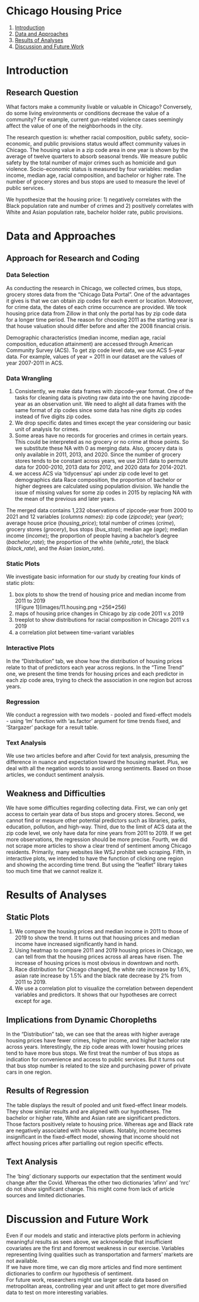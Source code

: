 # Chicago Housing Price

1. [Introduction](#intro)
2. [Data and Approaches](#data)
3. [Results of Analyses](#results)
4. [Discussion and Future Work](#discussion)


# Introduction <a name="intro"></a>

## Research Question

What factors make a community livable or valuable in Chicago? Conversely, do some living environments or conditions decrease the value of a community? For example, current gun-related violence cases seemingly affect the value of one of the neighborhoods in the city.   

The research question is: whether racial composition, public safety, socio-economic, and public provisions status would affect community values in Chicago. The housing value in a zip code area in one year is shown by the average of twelve quarters to absorb seasonal trends. We measure public safety by the total number of major crimes such as homicide and gun violence. Socio-economic status is measured by four variables: median income, median age, racial composition, and bachelor or higher rate. The number of grocery stores and bus stops are used to measure the level of public services. 

We hypothesize that the housing price: 1) negatively correlates with the Black population rate and number of crimes and 2) positively correlates with White and Asian population rate, bachelor holder rate, public provisions.  

# Data and Approaches <a name="data"></a>
## Approach for Research and Coding
### Data Selection
As conducting the research in Chicago, we collected crimes, bus stops, grocery stores data from the “Chicago Data Portal”. One of the advantages it gives is that we can obtain zip codes for each event or location. Moreover, for crime data, the dates of each crime occurrence are provided. We took housing price data from Zillow in that only the portal has by zip code data for a longer time period. The reason for choosing 2011 as the starting year is that house valuation should differ before and after the 2008 financial crisis.  

Demographic characteristics (median income, median age, racial composition, education attainment) are accessed through American Community Survey (ACS). To get zip code level data, we use ACS 5-year data. For example, values of year = 2011 in our dataset are the values of year 2007-2011 in ACS.  

### Data Wrangling
1. Consistently, we make data frames with zipcode-year format. One of the tasks for cleaning data is pivoting raw data into the one having zipcode-year as an observation unit. We need to alight all data frames with the same format of zip codes since some data has nine digits zip codes instead of five digits zip codes. 
2. We drop specific dates and times except the year considering our basic unit of analysis for crimes. 
3. Some areas have no records for groceries and crimes in certain years. This could be interpreted as no grocery or no crime at those points. So we substitute these NA with 0 as merging data. Also, grocery data is only available in 2011, 2013, and 2020. Since the number of grocery stores tends to be constant across years, we use 2011 data to permute data for 2000-2010, 2013 data for 2012, and 2020 data for 2014-2021. 
4. we access ACS via ‘tidycensus’ api under zip code level to get demographics data Race composition, the proportion of bachelor or higher degrees are calculated using population division. We handle the issue of missing values for some zip codes in 2015 by replacing NA with the mean of the previous and later years.  

The merged data contains 1,232 observations of zipcode-year from 2000 to 2021 and 12 variables (*columns names*): zip code (*zipcode*); year (*year*); average house price (*housing_price*); total number of crimes (*crime*), grocery stores (*grocery*), bus stops (*bus_stop*); median age (*age*); median income (*income*); the proportion of people having a bachelor’s degree (*bachelor_rate*); the proportion of the white (*white_rate*), the black (*black_rate*), and the Asian (*asian_rate*).  

### Static Plots
We investigate basic information for our study by creating four kinds of static plots:  
1. box plots to show the trend of housing price and median income from 2011 to 2019  
![Figure 1](images/11.housing.png =256*256)
2. maps of housing price changes in Chicago by zip code 2011 v.s 2019  
3. treeplot to show distributions for racial composition in Chicago 2011 v.s 2019  
4. a correlation plot between time-variant variables    

### Interactive Plots
In the “Distribution” tab, we show how the distribution of housing prices relate to that of predictors each year across regions. In the “Time Trend” one, we present the time trends for housing prices and each predictor in each zip code area, trying to check the association in one region but across years.  

### Regression
We conduct a regression with two models - pooled and fixed-effect models - using ‘lm’ function with ‘as.factor’ argument for time trends fixed, and ‘Stargazer’ package for a result table.    

### Text Analysis
We use two articles before and after Covid for text analysis, presuming the difference in nuance and expectation toward the housing market. Plus, we deal with all the negation words to avoid wrong sentiments. Based on those articles, we conduct sentiment analysis.  

## Weakness and Difficulties
We have some difficulties regarding collecting data. First, we can only get access to certain year data of bus stops and grocery stores. Second, we cannot find or measure other potential predictors such as libraries, parks, education, pollution, and high-way. Third, due to the limit of ACS data at the zip code level, we only have data for nine years from 2011 to 2019. If we get more observations, the regression should be more precise. Fourth, we did not scrape more articles to show a clear trend of sentiment among Chicago residents. Primarily, many websites like WSJ prohibit web scraping. Fifth, in interactive plots, we intended to have the function of clicking one region and showing the according time trend. But using the “leaflet” library takes too much time that we cannot realize it.  

# Results of Analyses <a name="results"></a>
## Static Plots
1. We compare the housing prices and median income in 2011 to those of 2019 to show the trend. It turns out that housing prices and median income have increased significantly hand in hand. 
2. Using heatmap to compare 2011 and 2019 housing prices in Chicago, we can tell from that the housing prices across all areas have risen. The increase of housing prices is most obvious in downtown and north. 
3. Race distribution for Chicago changed, the white rate increase by 1.6%, asian rate increase by 1.5% and the black rate decrease by 2% from 2011 to 2019. 
4. We use a correlation plot to visualize the correlation between dependent variables and predictors. It shows that our hypotheses are correct except for age.  

## Implications from Dynamic Choropleths
In the “Distribution” tab, we can see that the areas with higher average housing prices have fewer crimes, higher income, and higher bachelor rate across years. Interestingly, the zip code areas with lower housing prices tend to have more bus stops. We first treat the number of bus stops as indication for convenience and access to public services. But it turns out that bus stop number is related to the size and purchasing power of private cars in one region.  

## Results of Regression
The table displays the result of pooled and unit fixed-effect linear models. They show similar results and are aligned with our hypotheses. The bachelor or higher rate, White and Asian rate are significant predictors. Those factors positively relate to housing price. Whereas age and Black rate are negatively associated with house values. Notably, income becomes insignificant in the fixed-effect model, showing that income should not affect housing prices after partialling out region specific effects.  

## Text Analysis
The ‘bing’ dictionary supports our expectation that the sentiment would change after the Covid. Whereas the other two dictionaries ‘afinn’ and ‘nrc’ do not show significant change. This might come from lack of article sources and limited dictionaries.  

# Discussion and Future Work <a name="discussion"></a>
Even if our models and static and interactive plots perform in achieving meaningful results as seen above, we acknowledge that insufficient covariates are the first and foremost weakness in our exercise. Variables representing living qualities such as transportation and farmers’ markets are not available.  
If we have more time, we can dig more articles and find more sentiment dictionaries to confirm our hypothesis of sentiment.  
For future work, researchers might use larger scale data based on metropolitan areas, controlling year and unit affect to get more diversified data to test on more interesting variables.   

